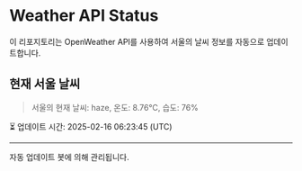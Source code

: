 
# Weather API Status

이 리포지토리는 OpenWeather API를 사용하여 서울의 날씨 정보를 자동으로 업데이트합니다.

## 현재 서울 날씨
> 서울의 현재 날씨: haze, 온도: 8.76°C, 습도: 76%

⏳ 업데이트 시간: 2025-02-16 06:23:45 (UTC)

---
자동 업데이트 봇에 의해 관리됩니다.
